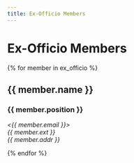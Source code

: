 ```yaml
---
title: Ex-Officio Members
---
```


# Ex-Officio Members

<div class="people">

{% for member in ex_officio %}
<section>
<main>

## {{ member.name }}
### {{ member.position }}

<address>

<{{ member.email }}><br>
{{ member.ext }}<br>
{{ member.addr }}

</address>

</main>
</section>
{% endfor %}

</div>
